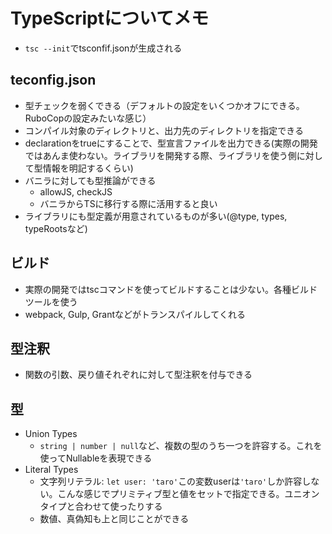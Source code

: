 # TypeScriptについてメモ

- `tsc --init`でtsconfif.jsonが生成される
## teconfig.json
- 型チェックを弱くできる（デフォルトの設定をいくつかオフにできる。RuboCopの設定みたいな感じ）
- コンパイル対象のディレクトリと、出力先のディレクトリを指定できる
- declarationをtrueにすることで、型宣言ファイルを出力できる(実際の開発ではあんま使わない。ライブラリを開発する際、ライブラリを使う側に対して型情報を明記するくらい)
- バニラに対しても型推論ができる
  - allowJS, checkJS
  - バニラからTSに移行する際に活用すると良い
- ライブラリにも型定義が用意されているものが多い(@type, types, typeRootsなど)

## ビルド

- 実際の開発ではtscコマンドを使ってビルドすることは少ない。各種ビルドツールを使う
- webpack, Gulp, Grantなどがトランスパイルしてくれる

## 型注釈
- 関数の引数、戻り値それぞれに対して型注釈を付与できる

## 型
- Union Types
  - `string | number | null`など、複数の型のうち一つを許容する。これを使ってNullableを表現できる
- Literal Types
  - 文字列リテラル: `let user: 'taro'`この変数userは`'taro'`しか許容しない。こんな感じでプリミティブ型と値をセットで指定できる。ユニオンタイプと合わせて使ったりする
  - 数値、真偽知も上と同じことができる
